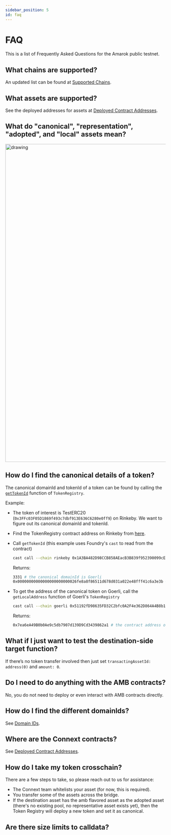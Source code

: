 ```yaml
---
sidebar_position: 5
id: faq
---
```


# FAQ

This is a list of Frequently Asked Questions for the Amarok public testnet.

## What chains are supported?

An updated list can be found at [Supported Chains](./info/chains#supported-chains).

## What assets are supported?

See the deployed addresses for assets at [Deployed Contract Addresses](./developers/testing-against-testnet#deployed-contract-addresses).

## What do "canonical", "representation", "adopted", and "local" assets mean?

<img src="/img/faq/assets.png" alt="drawing" width="1000"/>

## How do I find the canonical details of a token?

The canonical domainId and tokenId of a token can be found by calling the [`getTokenId`](https://github.com/connext/nxtp/blob/3d0af2251b2d8d244d2617be6fb738c09a571022/packages/deployments/contracts/contracts/core/connext/helpers/TokenRegistry.sol#L176) function of `TokenRegistry`.

Example:
- The token of interest is TestERC20 (`0x3FFc03F05D1869f493c7dbf913E636C6280e0ff9`) on Rinkeby. We want to figure out its canonical domainId and tokenId.
- Find the TokenRegistry contract address on Rinkeby from [here](./developers/testing-against-testnet#deployed-contract-addresses).
- Call `getTokenId` (this example uses Foundry's `cast` to read from the contract)  

  ```bash
  cast call --chain rinkeby 0x1A3BA482D98CCB858AEacB3B839f952390099cE6 "getTokenId(address)(uint32,bytes32)" "0x3FFc03F05D1869f493c7dbf913E636C6280e0ff9" --rpc-url <rinkeby_rpc_url>
  ```

  Returns:

  ```bash
  3331 # the canonical domainId is Goerli
  0x00000000000000000000000026fe8a8f86511d678d031a022e48fff41c6a3e3b # the canonical bytes32 tokenId
  ```
- To get the address of the canonical token on Goerli, call the `getLocalAddress` function of Goerli's `TokenRegistry`
 
  ```bash
  cast call --chain goerli 0x51192fD98635FD32C2bfc0A2F4e362D864A4B8b1 "getLocalAddress(uint32,bytes32)(address)" "3331" "0x00000000000000000000000026fe8a8f86511d678d031a022e48fff41c6a3e3b" --rpc-url <goerli-rpc-url>
  ```

  Returns:

  ```bash
  0x7ea6eA49B0b0Ae9c5db7907d139D9Cd3439862a1 # the contract address of the canonical TestERC20
  ```

## What if I just want to test the destination-side target function?

If there’s no token transfer involved then just set `transactingAssetId: address(0)` and `amount: 0`.

## Do I need to do anything with the AMB contracts?

No, you do not need to deploy or even interact with AMB contracts directly.

## How do I find the different domainIds?

See [Domain IDs](./developers/testing-against-testnet#domain-ids).

## Where are the Connext contracts?

See [Deployed Contract Addresses](./developers/testing-against-testnet#deployed-contract-addresses).

## How do I take my token crosschain?

There are a few steps to take, so please reach out to us for assistance:

- The Connext team whitelists your asset (for now, this is required).
- You transfer some of the assets across the bridge.
- If the destination asset has the amb flavored asset as the adopted asset (there's no existing pool, no representative asset exists yet), then the Token Registry will deploy a new token and set it as canonical.

## Are there size limits to calldata?


